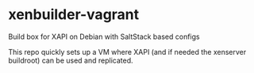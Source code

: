 # xenbuilder-vagrant
Build box for XAPI on Debian with SaltStack based configs

This repo quickly sets up a VM where XAPI (and if needed the xenserver buildroot) can be used and replicated.
